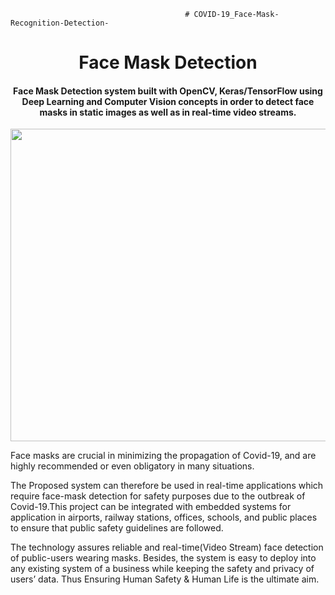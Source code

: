                                            # COVID-19_Face-Mask-Recognition-Detection-
<h1 align="center">Face Mask Detection</h1>

<div align= "center">
  <h4>Face Mask Detection system built with OpenCV, Keras/TensorFlow using Deep Learning and Computer Vision concepts in order to detect face masks in static images as well as in real-time video streams.</h4>
</div>         

<p align="center"><img src="https://www.pyimagesearch.com/wp-content/uploads/2020/04/face_mask_detection_result01.jpg" width="600" height="500"></p>


Face masks are crucial in minimizing the propagation of Covid-19, and are highly recommended or even obligatory in many situations. 

The Proposed system can therefore be used in real-time applications which require face-mask detection for safety purposes due to the outbreak of Covid-19.This project can be integrated with embedded systems for application in airports, railway stations, offices, schools, and public places to ensure that public safety guidelines are followed.

The technology assures reliable and real-time(Video Stream) face detection of public-users wearing masks. Besides, the system is easy to deploy into any existing system of a business while keeping the safety and privacy of users’ data. Thus Ensuring Human Safety &amp; Human Life is the ultimate aim.

